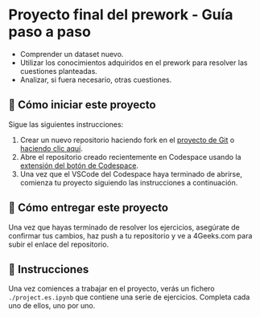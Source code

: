 <!--hide-->
# Proyecto final del prework - Guía paso a paso
<!--endhide-->

- Comprender un dataset nuevo.
- Utilizar los conocimientos adquiridos en el prework para resolver las cuestiones planteadas.
- Analizar, si fuera necesario, otras cuestiones.

## 🌱  Cómo iniciar este proyecto

Sigue las siguientes instrucciones:

1. Crear un nuevo repositorio haciendo fork en el [proyecto de Git](https://github.com/4GeeksAcademy/realestate-datacleanup-exercise) o [haciendo clic aquí](https://github.com/4GeeksAcademy/realestate-datacleanup-exercise/fork).
2. Abre el repositorio creado recientemente en Codespace usando la [extensión del botón de Codespace](https://docs.github.com/en/codespaces/developing-in-codespaces/creating-a-codespace-for-a-repository#creating-a-codespace-for-a-repository).
3. Una vez que el VSCode del Codespace haya terminado de abrirse, comienza tu proyecto siguiendo las instrucciones a continuación.

## 🚛 Cómo entregar este proyecto

Una vez que hayas terminado de resolver los ejercicios, asegúrate de confirmar tus cambios, haz push a tu repositorio y ve a 4Geeks.com para subir el enlace del repositorio.

## 📝 Instrucciones

Una vez comiences a trabajar en el proyecto, verás un fichero `./project.es.ipynb` que contiene una serie de ejercicios. Completa cada uno de ellos, uno por uno.
